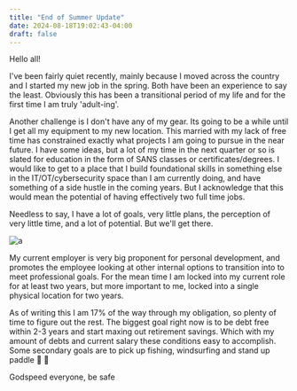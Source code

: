 ```yaml
---
title: "End of Summer Update"
date: 2024-08-18T19:02:43-04:00
draft: false
---
```


Hello all!

I've been fairly quiet recently, mainly because I moved across the country and I started my new job in the spring. Both have been an experience to say the least. Obviously this has been a transitional period of my life and for the first time I am truly 'adult-ing'.

Another challenge is I don't have any of my gear. Its going to be a while until I get all my equipment to my new location. This married with my lack of free time has constrained exactly what projects I am going to pursue in the near future. I have some ideas, but a lot of my time in the next quarter or so is slated for education in the form of SANS classes or certificates/degrees. I would like to get to a place that I build foundational skills in something else in the IT/OT/cybersecurity space than I am currently doing, and have something of a side hustle in the coming years. But I acknowledge that this would mean the potential of having effectively two full time jobs. 

Needless to say, I have a lot of goals, very little plans, the perception of very little time, and a lot of potential. But we'll get there. 

![a](/images/science-shit.gif#center)

My current employer is very big proponent for personal development, and promotes the employee looking at other internal options to transition into to meet professional goals. For the mean time I am locked into my current role for at least two years, but more important to me, locked into a single physical location for two years. 

As of writing this I am 17% of the way through my obligation, so plenty of time to figure out the rest. The biggest goal right now is to be debt free within 2-3 years and start maxing out retirement savings. Which with my amount of debts and current salary these conditions easy to accomplish. Some secondary goals are to pick up fishing, windsurfing and stand up paddle 🌊 🤙

Godspeed everyone, be safe

